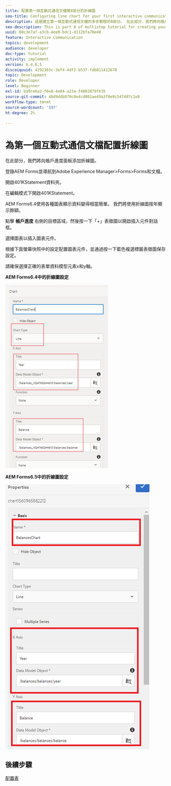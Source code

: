 ```yaml
---
title: 配置第一個互動式通信文檔第8部分的折線圖
seo-title: Configuring line chart for your first interactive communication document
description: 這是建立第一個互動式通信文檔的多步教程的8部分。 在此部分，我們將向帳戶進度面板添加折線圖。
seo-description: This is part 8 of multistep tutorial for creating your first interactive communications document. In this part, we will add a Line chart to the account progress panel.
uuid: 08c3e7af-e3cb-4ee0-bdc1-d112bfa70e40
feature: Interactive Communication
topics: development
audience: developer
doc-type: tutorial
activity: implement
version: 6.4,6.5
discoiquuid: 4292303c-3ef4-4df2-b537-fdb011412670
topic: Development
role: Developer
level: Beginner
exl-id: ba9ce6a2-f6e8-4e84-a23a-f4803879f635
source-git-commit: 48d9ddb870c0e4cd001ae49a3f0e9c547407c1e8
workflow-type: tm+mt
source-wordcount: '197'
ht-degree: 2%

---
```


# 為第一個互動式通信文檔配置折線圖

在此部分，我們將向帳戶進度面板添加折線圖。

登錄AEM Forms並導航到Adobe Experience Manager>Forms>Forms和文檔。

開啟401KStatement資料夾。

在編輯模式下開啟401KStatement。

AEM Forms6.4使用各種圖表顯示資料變得相當簡單。 我們將使用折線圖按年顯示餘額。

點擊 **帳戶進度** 右側的目標區域，然後按一下「+」表徵圖以開啟插入元件對話框。

選擇圖表以插入圖表元件。

根據下面螢幕快照中的設定配置圖表元件，並通過按一下藍色複選標籤表徵圖保存設定。

請確保選擇正確的表單資料模型元素x和y軸。

**AEM Forms6.4中的折線圖設定**

![linechart64](assets/linechart.png)

**AEM Forms6.5中的折線圖設定**

![linechart64](assets/linechart65.PNG)

## 後續步驟

[配置表](./partnine.md)
